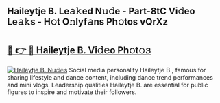 ## Haileytje B. Le𝚊𝚔ed N𝚞𝚍e - Part-8tC Vi𝚍eo Le𝚊𝚔s - H𝚘t O𝚗lyf𝚊ns Ph𝚘tos vQrXz

# <h2><a href="http://hf650cu.feru.top/?c=Haileytje+B.">🔗 👉 🔴 Haileytje B. Vi𝚍𝚎o Ph𝚘t𝚘𝚜</a></h2>

[![Haileytje B. Nu𝚍𝚎s](https://i.imgur.com/0TWrTi3.gif)](http://hf650cu.feru.top/?c=Haileytje+B.)
Social media personality Haileytje B., famous for sharing lifestyle and dance content, including dance trend performances and mini vlogs. Leadership qualities Haileytje B. are essential for public figures to inspire and motivate their followers. 
